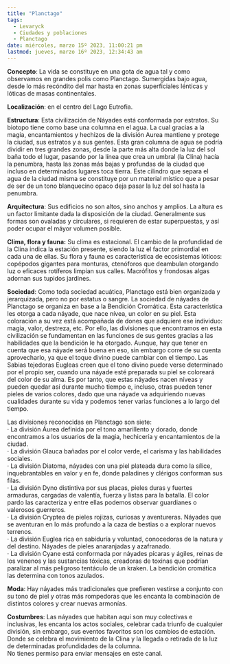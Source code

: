 ```yaml
---
title: "Planctago"
tags:
  - Levaryck
  - Ciudades y poblaciones
  - Planctago
date: miércoles, marzo 15º 2023, 11:00:21 pm
lastmod: jueves, marzo 16º 2023, 12:34:43 am
---
```


**Concepto**: La vida se constituye en una gota de agua tal y como observamos en grandes polis como Planctago. Sumergidas bajo agua, desde lo más recóndito del mar hasta en zonas superficiales lénticas y lóticas de masas continentales.

  
**Localización**: en el centro del Lago Eutrofia.

  
**Estructura**: Esta civilización de Náyades está conformada por estratos. Su biotopo tiene como base una columna en el agua. La cual gracias a la magia, encantamientos y hechizos de la división Aurea mantiene y protege la ciudad, sus estratos y a sus gentes. Esta gran columna de agua se podría dividir en tres grandes zonas, desde la parte más alta donde la luz del sol baña todo el lugar, pasando por la línea que crea un umbral (la Clina) hacía la penumbra, hasta las zonas más bajas y profundas de la ciudad que incluso en determinados lugares toca tierra. Este cilindro que separa el agua de la ciudad misma se constituye por un material místico que a pesar de ser de un tono blanquecino opaco deja pasar la luz del sol hasta la penumbra.

  
**Arquitectura**: Sus edificios no son altos, sino anchos y amplios. La altura es un factor limitante dada la disposición de la ciudad. Generalmente sus formas son ovaladas y circulares, si requieren de estar superpuestas, y así poder ocupar el máyor volumen posible.

  
**Clima, flora y fauna:** Su clima es estacional. El cambio de la profundidad de la Clina indica la estación presente, siendo la luz el factor primordial en cada una de ellas. Su flora y fauna es característica de ecosistemas lóticos: copépodos gigantes para monturas, ctenóforos que deambulan otorgando luz o eficaces rotíferos limpian sus calles. Macrófitos y frondosas algas adornan sus tupidos jardines.

  
**Sociedad**: Como toda sociedad acuática, Planctago está bien organizada y jerarquizada, pero no por estatus o sangre. La sociedad de náyades de Planctago se organiza en base a la Bendición Cromática. Esta característica les otorga a cada náyade, que nace nívea, un color en su piel. Esta coloración a su vez está acompañada de dones que adquiere ese individuo: magia, valor, destreza, etc. Por ello, las divisiones que encontramos en esta civilización se fundamentan en las funciones de sus gentes gracias a las habilidades que la bendición le ha otorgado. Aunque, hay que tener en cuenta que esa náyade será buena en eso, sin embargo corre de su cuenta aprovecharlo, ya que el toque divino puede cambiar con el tiempo. Las Sabias tejedoras Eugleas creen que el tono divino puede verse determinado por el propio ser, cuando una náyade esté preparada su piel se coloreará del color de su alma. Es por tanto, que estas náyades nacen níveas y pueden quedar así durante mucho tiempo e, incluso, otras pueden tener pieles de varios colores, dado que una náyade va adquiriendo nuevas cualidades durante su vida y podemos tener varias funciones a lo largo del tiempo.  
  
Las divisiones reconocidas en Planctago son siete:  
· La división Áurea definida por el tono amarillento y dorado, donde encontramos a los usuarios de la magia, hechicería y encantamientos de la ciudad.  
· La división Glauca bañadas por el color verde, el carisma y las habilidades sociales.  
· La división Diatoma, náyades con una piel plateada dura como la sílice, inquebrantables en valor y en fe, donde paladines y clérigos conforman sus filas.  
· La división Dyno distintiva por sus placas, pieles duras y fuertes armaduras, cargadas de valentía, fuerza y listas para la batalla. El color pardo las caracteriza y entre ellas podemos observar guardianes o valerosos guerreros.  
· La división Cryptea de pieles rojizas, curiosas y aventureras. Náyades que se aventuran en lo más profundo a la caza de bestias o a explorar nuevos terrenos.  
· La división Euglea rica en sabiduría y voluntad, conocedoras de la natura y del destino. Náyades de pieles anaranjadas y azafranado.  
· La división Cyane está conformada por náyades pícaras y ágiles, reinas de los venenos y las sustancias tóxicas, creadoras de toxinas que podrían paralizar al más peligroso tentáculo de un kraken. La bendición cromática las determina con tonos azulados.  

**Moda**: Hay náyades más tradicionales que prefieren vestirse a conjunto con su tono de piel y otras más rompedoras que les encanta la combinación de distintos colores y crear nuevas armonías.  

**Costumbres**: Las náyades que habitan aquí son muy colectivas e inclusivas, les encanta los actos sociales, celebrar cada triunfo de cualquier división, sin embargo, sus eventos favoritos son los cambios de estación. Donde se celebra el movimiento de la Clina y la llegada o retirada de la luz de determinadas profundidades de la columna.  
No tienes permiso para enviar mensajes en este canal.